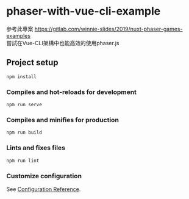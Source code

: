 # phaser-with-vue-cli-example
參考此專案 https://gitlab.com/winnie-slides/2019/nuxt-phaser-games-examples<br>
嘗試在Vue-CLI架構中也能高效的使用phaser.js

## Project setup
```
npm install
```

### Compiles and hot-reloads for development
```
npm run serve
```

### Compiles and minifies for production
```
npm run build
```

### Lints and fixes files
```
npm run lint
```

### Customize configuration
See [Configuration Reference](https://cli.vuejs.org/config/).
